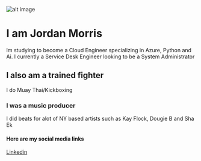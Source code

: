 ![alt image](https://media.licdn.com/dms/image/v2/D4E03AQEhQdI3Nc60Jw/profile-displayphoto-shrink_800_800/profile-displayphoto-shrink_800_800/0/1713480063768?e=1745452800&v=beta&t=h3lke3ac2Q7f9Mh-nFCFXMhNuINmVRRZx1stLKuRMMM)

# I am **Jordan Morris**

Im studying to become a Cloud Engineer specializing in Azure, Python and Ai. I currently a Service Desk Engineer looking to be a System Administrator

## I also am a trained fighter

I do Muay Thai/Kickboxing 

### I was a music producer

I did beats for alot of NY based artists such as Kay Flock, Dougie B and Sha Ek

#### Here are my social media links

[Linkedin](https://www.linkedin.com/in/jordanmorristech)



